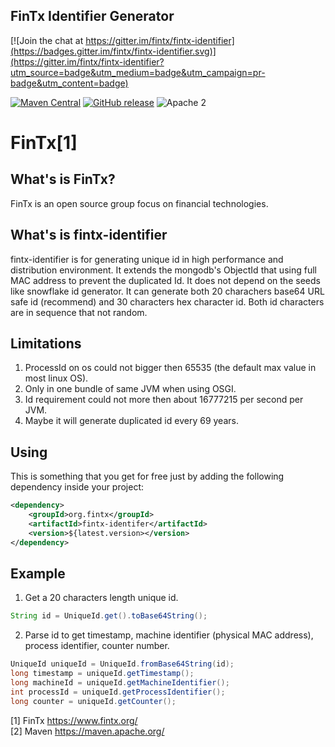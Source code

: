 ## FinTx Identifier Generator

[![Join the chat at https://gitter.im/fintx/fintx-identifier](https://badges.gitter.im/fintx/fintx-identifier.svg)](https://gitter.im/fintx/fintx-identifier?utm_source=badge&utm_medium=badge&utm_campaign=pr-badge&utm_content=badge)

[![Maven Central](https://maven-badges.herokuapp.com/maven-central/org.fintx/fintx-identifier/badge.svg?style=flat-square)](https://maven-badges.herokuapp.com/maven-central/org.fintx/fintx-identifier/)
[![GitHub release](https://img.shields.io/github/release/fintx/fintx-identifier.svg)](https://github.com/fintx/fintx-identifier/releases)
![Apache 2](http://img.shields.io/badge/license-Apache%202-red.svg)

# FinTx[1]

## What's is FinTx?

FinTx is an open source group focus on financial technologies.

## What's is fintx-identifier

fintx-identifier is for generating unique id in high performance and distribution environment. It extends the mongodb's ObjectId that using full MAC address to prevent the duplicated Id. It does not depend on the seeds like snowflake id generator. It can generate both 20 charachers base64 URL safe id (recommend) and 30 characters hex character id. Both id characters are in sequence that not random.

## Limitations
1. ProcessId on os could not bigger then 65535 (the default max value in most linux OS).    
2. Only in one bundle of same JVM when using OSGI.    
3. Id requirement could not more then about 16777215 per second per JVM.    
4. Maybe it will generate duplicated id every 69 years.

## Using
This is something that you get for free just by adding the following dependency inside your project:

```xml
<dependency>
    <groupId>org.fintx</groupId>
    <artifactId>fintx-identifer</artifactId>
    <version>${latest.version></version>
</dependency>
```
## Example
1. Get a 20 characters length unique id.

```java
String id = UniqueId.get().toBase64String();
```
2. Parse id to get timestamp, machine identifier (physical MAC address), process identifier, counter number.

```java
UniqueId uniqueId = UniqueId.fromBase64String(id);    
long timestamp = uniqueId.getTimestamp();    
long machineId = uniqueId.getMachineIdentifier();    
int processId = uniqueId.getProcessIdentifier();    
long counter = uniqueId.getCounter();    
```

[1] FinTx https://www.fintx.org/    
[2] Maven https://maven.apache.org/    
